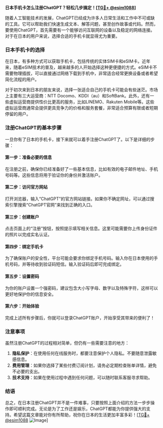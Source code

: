 **日本手机卡怎么注册ChatGPT？轻松几步搞定！[[TG💪+ @esim1088](https://t.me/s/esim1088)]**

随着人工智能技术的发展，ChatGPT已经成为许多人日常生活和工作中不可或缺的工具。它可以帮助我们快速生成文本、解答问题，甚至创作故事或代码。然而，要使用ChatGPT，首先需要有一个能够访问互联网的设备以及稳定的网络连接。对于在日本的用户来说，选择合适的手机卡就显得尤为重要。

### 日本手机卡的选择

在日本，有多种方式可以获取手机卡，包括传统的实体SIM卡和eSIM卡。近年来，随着eSIM技术的普及，越来越多的人开始选择这种更便捷的方式。eSIM卡不需要物理插拔，可以直接通过网络下载到手机中，非常适合经常更换设备或者希望简化流程的用户。

对于初次来到日本的朋友来说，选择一张适合自己的手机卡可能会有些迷茫。市场上主要有三大运营商：NTT Docomo、KDDI（au）和SoftBank。此外，还有一些虚拟运营商提供性价比更高的服务，比如LINEMO、Rakuten Mobile等。这些虚拟运营商通常会提供更具竞争力的价格和服务套餐，非常适合预算有限或者短期停留的用户。

### 注册ChatGPT的基本步骤

一旦你有了日本的手机卡，接下来就可以着手注册ChatGPT了。以下是详细的步骤：

#### 第一步：准备必要的信息
在注册之前，确保你已经准备好了一些基本信息，比如有效的电子邮件地址、手机号码等。这些信息将用于验证你的身份并激活账户。

#### 第二步：访问官方网站
打开浏览器，输入“ChatGPT”的官方网站链接。如果你不确定网址，可以通过搜索引擎搜索“ChatGPT官网”来找到正确的入口。

#### 第三步：创建账户
点击页面上的“注册”按钮，按照提示填写相关信息。这里可能需要你上传身份证件的照片以完成实名认证。

#### 第四步：绑定手机卡
为了确保账户的安全性，平台可能会要求你绑定手机号码。输入你在日本使用的手机号码，并等待收到验证码短信。输入验证码后即可完成绑定。

#### 第五步：设置密码
为你的账户设置一个强密码，建议包含大小写字母、数字以及特殊字符，这样可以更好地保护你的信息安全。

#### 第六步：开始体验
完成上述所有步骤后，你就可以登录ChatGPT账户，开始享受其带来的便利了！

### 注意事项

虽然注册ChatGPT的过程相对简单，但仍有一些需要注意的地方：

1. **隐私保护**：在使用任何在线服务时，都要注意保护个人隐私。不要随意泄露敏感信息。
2. **费用管理**：如果你选择了某些付费订阅计划，请务必定期检查账单详情，避免不必要的支出。
3. **技术支持**：如果在使用过程中遇到任何问题，可以随时联系客服寻求帮助。

### 结语

总之，在日本注册ChatGPT并不是一件难事，只要按照上面介绍的方法一步步操作即可顺利完成。无论是为了工作还是娱乐，ChatGPT都能为你提供强大的支持。希望这篇文章能对你有所帮助，祝你在日本的生活更加丰富多彩！[[TG💪+ @esim1088](https://t.me/s/esim1088) ![Image](https://i.postimg.cc/4NQfJmqS/Snipaste-2025-05-13-00-14-12.png)]